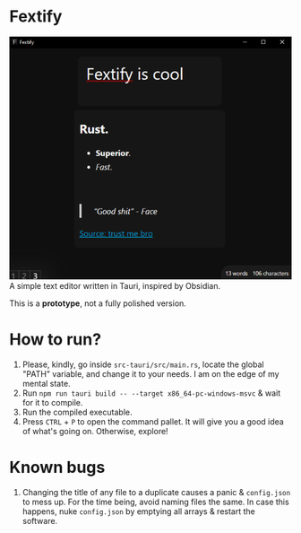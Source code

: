 # Fextify
<img src='assets\example.png'>
A simple text editor written in Tauri, inspired by Obsidian.

<br>

This is a **prototype**, not a fully polished version.

# How to run?
1. Please, kindly, go inside `src-tauri/src/main.rs`, locate the global "PATH" variable, and change it to your needs. I am on the edge of my mental state.
2. Run `npm run tauri build -- --target x86_64-pc-windows-msvc` & wait for it to compile.
3. Run the compiled executable.
4. Press `CTRL` + `P` to open the command pallet. It will give you a good idea of what's going on. Otherwise, explore!

# Known bugs
1. Changing the title of any file to a duplicate causes a panic & `config.json` to mess up. For the time being, avoid naming files the same. In case this happens, nuke `config.json` by emptying all arrays & restart the software.